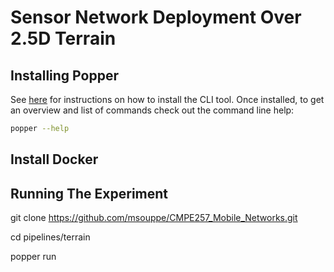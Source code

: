 # Sensor Network Deployment Over 2.5D Terrain

## Installing Popper
See [here](https://github.com/systemslab/popper/tree/master/cli) for instructions on how to install the CLI tool. Once 
installed, to get an overview and list of commands check out the 
command line help:

```bash
popper --help
```

## Install Docker


## Running The Experiment
git clone https://github.com/msouppe/CMPE257_Mobile_Networks.git

cd pipelines/terrain

popper run
